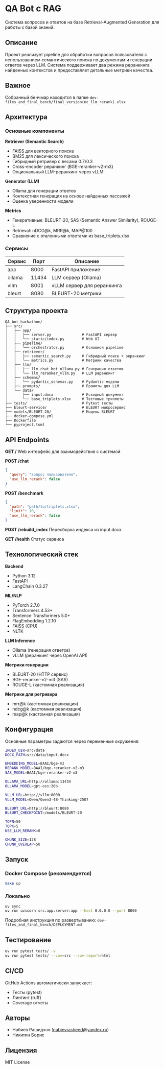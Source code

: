 # QA Bot с RAG

Система вопросов и ответов на базе Retrieval-Augmented Generation для работы с базой знаний.

## Описание

Проект реализует pipeline для обработки вопросов пользователя с использованием семантического поиска по документам и генерации ответов через LLM. Система поддерживает два режима реранкинга найденных контекстов и предоставляет детальные метрики качества.

## Важное

Собранный бенчмар находится в папке `dev-files_and_final_bench/final_version(no_llm_rerank).xlsx`

## Архитектура

### Основные компоненты

**Retriever (Semantic Search)**
- FAISS для векторного поиска
- BM25 для лексического поиска
- Гибридный ретривер с весами 0.7/0.3
- Cross-encoder реранкинг (BGE-reranker-v2-m3)
- Опциональный LLM-реранкинг через vLLM

**Generator (LLM)**
- Ollama для генерации ответов
- Контекстная генерация на основе найденных пассажей
- Оценка уверенности модели

**Metrics**
- Генеративные: BLEURT-20, SAS (Semantic Answer Similarity), ROUGE-L
- Retrieval: nDCG@k, MRR@k, MAP@100
- Сравнение с эталонными ответами из base_triplets.xlsx

### Сервисы

| Сервис | Порт | Описание |
|--------|------|----------|
| app | 8000 | FastAPI приложение |
| ollama | 11434 | LLM сервер (Ollama) |
| vllm | 8001 | vLLM сервер для реранкинга |
| bleurt | 8080 | BLEURT-20 метрики |

## Структура проекта

```
QA_bot_hackathon/
├── src/
│   ├── app/
│   │   ├── server.py              # FastAPI сервер
│   │   └── static/index.py        # Web UI
│   ├── pipeline/
│   │   └── orchestrator.py        # Основной pipeline
│   ├── retriever/
│   │   ├── semantic_search.py     # Гибридный поиск + реранкинг
│   │   └── metrics.py             # Метрики качества
│   ├── llm/
│   │   ├── llm_chat_bot_ollama.py # Генерация ответов
│   │   └── llm_reranker_vllm.py   # LLM реранкинг
│   ├── schemas/
│   │   └── pydantic_schemas.py    # Pydantic модели
│   ├── prompts/                   # Промпты для LLM
│   └── data/
│       ├── input.docx             # Исходный документ
│       └── base_triplets.xlsx     # Тестовые триплеты
├── tests/                         # Pytest тесты
├── bleurt-service/                # BLEURT микросервис
├── models/BLEURT-20/              # Модель BLEURT
├── docker-compose.yml
├── Dockerfile
└── pyproject.toml
```

## API Endpoints

**GET /**
Web интерфейс для взаимодействия с системой

**POST /chat**
```json
{
  "query": "вопрос пользователя",
  "use_llm_rerank": false
}
```

**POST /benchmark**
```json
{
  "path": "path/to/triplets.xlsx",
  "limit": 10,
  "use_llm_rerank": false
}
```

**POST /rebuild_index**
Пересборка индекса из input.docx

**GET /health**
Статус сервиса

## Технологический стек

**Backend**
- Python 3.12
- FastAPI
- LangChain 0.3.27

**ML/NLP**
- PyTorch 2.7.0
- Transformers 4.53+
- Sentence Transformers 5.0+
- FlagEmbedding 1.2.10
- FAISS (CPU)
- NLTK

**LLM Inference**
- Ollama (генерация ответов)
- vLLM (реранкинг через OpenAI API)

**Метрики генерации**
- BLEURT-20 (HTTP сервис)
- BGE-reranker-v2-m3 (SAS)
- ROUGE-L (кастомная реализация)

**Метрики для ретривера**
- mrr@k (кастомная реализация)
- ndcg@k (кастомная реализация)
- map@k (кастомная реализация)

## Конфигурация

Основные параметры задаются через переменные окружения:

```bash
INDEX_DIR=src/data
DOCX_PATH=src/data/input.docx

EMBEDDING_MODEL=BAAI/bge-m3
RERANK_MODEL=BAAI/bge-reranker-v2-m3
SAS_MODEL=BAAI/bge-reranker-v2-m3

OLLAMA_URL=http://ollama:11434
OLLAMA_MODEL=gpt-oss:20b

VLLM_URL=http://vllm:8000
VLLM_MODEL=Qwen/Qwen3-4B-Thinking-2507

BLEURT_URL=http://bleurt:8080
BLEURT_CHECKPOINT=/models/BLEURT-20

TOPN=50
TOPK=5
USE_LLM_RERANK=0

CHUNK_SIZE=128
CHUNK_OVERLAP=50
```

## Запуск

### Docker Compose (рекомендуется)

```bash
make up
```

### Локально

```bash
uv sync
uv run uvicorn src.app.server:app --host 0.0.0.0 --port 8000
```

Подробная инструкция по развертыванию: `dev-files_and_final_bench/DEPLOYMENT.md`

## Тестирование

```bash
uv run pytest tests/ -v
uv run pytest tests/ --cov=src --cov-report=html
```

## CI/CD

GitHub Actions автоматически запускает:
- Тесты (pytest)
- Линтинг (ruff)
- Coverage отчеты

## Авторы

- Набиев Рашидхон (nabievrasheed@yandex.ru)
- Никитин Борис

## Лицензия

MIT License
